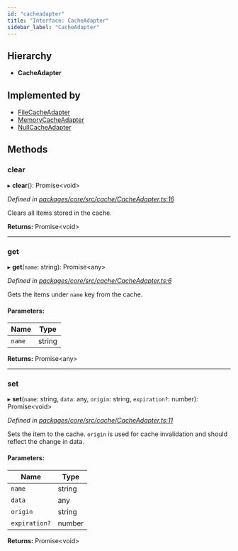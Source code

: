 ```yaml
---
id: "cacheadapter"
title: "Interface: CacheAdapter"
sidebar_label: "CacheAdapter"
---
```


## Hierarchy

* **CacheAdapter**

## Implemented by

* [FileCacheAdapter](../classes/filecacheadapter.md)
* [MemoryCacheAdapter](../classes/memorycacheadapter.md)
* [NullCacheAdapter](../classes/nullcacheadapter.md)

## Methods

### clear

▸ **clear**(): Promise&#60;void>

*Defined in [packages/core/src/cache/CacheAdapter.ts:16](https://github.com/mikro-orm/mikro-orm/blob/d945b8a11/packages/core/src/cache/CacheAdapter.ts#L16)*

Clears all items stored in the cache.

**Returns:** Promise&#60;void>

___

### get

▸ **get**(`name`: string): Promise&#60;any>

*Defined in [packages/core/src/cache/CacheAdapter.ts:6](https://github.com/mikro-orm/mikro-orm/blob/d945b8a11/packages/core/src/cache/CacheAdapter.ts#L6)*

Gets the items under `name` key from the cache.

#### Parameters:

Name | Type |
------ | ------ |
`name` | string |

**Returns:** Promise&#60;any>

___

### set

▸ **set**(`name`: string, `data`: any, `origin`: string, `expiration?`: number): Promise&#60;void>

*Defined in [packages/core/src/cache/CacheAdapter.ts:11](https://github.com/mikro-orm/mikro-orm/blob/d945b8a11/packages/core/src/cache/CacheAdapter.ts#L11)*

Sets the item to the cache. `origin` is used for cache invalidation and should reflect the change in data.

#### Parameters:

Name | Type |
------ | ------ |
`name` | string |
`data` | any |
`origin` | string |
`expiration?` | number |

**Returns:** Promise&#60;void>

